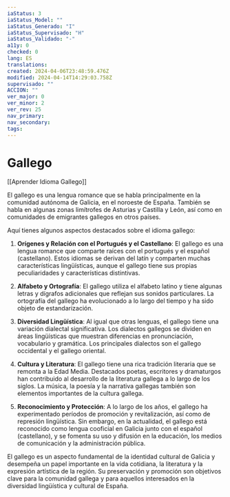 ```yaml
---
iaStatus: 3
iaStatus_Model: ""
iaStatus_Generado: "I"
iaStatus_Supervisado: "H"
iaStatus_Validado: "-"
a11y: 0
checked: 0
lang: ES
translations: 
created: 2024-04-06T23:48:59.476Z
modified: 2024-04-14T14:29:03.758Z
supervisado: ""
ACCION: ""
ver_major: 0
ver_minor: 2
ver_rev: 25
nav_primary: 
nav_secondary: 
tags:
---
```

# Gallego

[[Aprender Idioma Gallego]]

El gallego es una lengua romance que se habla principalmente en la comunidad autónoma de Galicia, en el noroeste de España. También se habla en algunas zonas limítrofes de Asturias y Castilla y León, así como en comunidades de emigrantes gallegos en otros países.

Aquí tienes algunos aspectos destacados sobre el idioma gallego:

1. **Orígenes y Relación con el Portugués y el Castellano**: El gallego es una lengua romance que comparte raíces con el portugués y el español (castellano). Estos idiomas se derivan del latín y comparten muchas características lingüísticas, aunque el gallego tiene sus propias peculiaridades y características distintivas.

2. **Alfabeto y Ortografía**: El gallego utiliza el alfabeto latino y tiene algunas letras y dígrafos adicionales que reflejan sus sonidos particulares. La ortografía del gallego ha evolucionado a lo largo del tiempo y ha sido objeto de estandarización.

3. **Diversidad Lingüística**: Al igual que otras lenguas, el gallego tiene una variación dialectal significativa. Los dialectos gallegos se dividen en áreas lingüísticas que muestran diferencias en pronunciación, vocabulario y gramática. Los principales dialectos son el gallego occidental y el gallego oriental.

4. **Cultura y Literatura**: El gallego tiene una rica tradición literaria que se remonta a la Edad Media. Destacados poetas, escritores y dramaturgos han contribuido al desarrollo de la literatura gallega a lo largo de los siglos. La música, la poesía y la narrativa gallegas también son elementos importantes de la cultura gallega.

5. **Reconocimiento y Protección**: A lo largo de los años, el gallego ha experimentado períodos de promoción y revitalización, así como de represión lingüística. Sin embargo, en la actualidad, el gallego está reconocido como lengua cooficial en Galicia junto con el español (castellano), y se fomenta su uso y difusión en la educación, los medios de comunicación y la administración pública.

El gallego es un aspecto fundamental de la identidad cultural de Galicia y desempeña un papel importante en la vida cotidiana, la literatura y la expresión artística de la región. Su preservación y promoción son objetivos clave para la comunidad gallega y para aquellos interesados en la diversidad lingüística y cultural de España.
